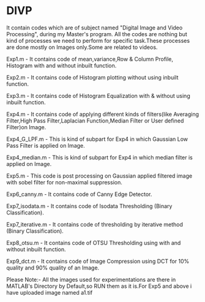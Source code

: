 # DIVP
It contain codes which are of subject named "Digital Image and Video Processing", during my Master's program. All the codes are nothing but kind of processes we need to perform for specific task.These processes are done mostly on Images only.Some are related to videos.

Exp1.m - It contains code of mean,variance,Row & Column Profile, Histogram with and without inbuilt function.

Exp2.m - It contains code of Histogram plotting without using inbuilt function.

Exp3.m - It contains code of Histogram Equalization with & without using inbuilt function.

Exp4.m - It contains code of applying different kinds of filters(like Averaging Filter,High Pass Filter,Laplacian Function,Median Filter or User defined Filter)on Image.

Exp4_G_LPF.m - This is kind of subpart for Exp4 in which Gaussian Low Pass Filter is applied on Image.

Exp4_median.m - This is kind of subpart for Exp4 in which median filter is applied on Image.

Exp5.m - This code is post processing on Gaussian applied filtered image with sobel filter for non-maximal suppression.

Exp6_canny.m - It contains code of Canny Edge Detector.

Exp7_isodata.m - It contains code of Isodata Thresholding (Binary Classification).

Exp7_iterative.m - It contains code of thresholding by iterative method (Binary Classification).

Exp8_otsu.m - It contains code of OTSU Thresholding using with and without inbuilt function.

Exp9_dct.m - It contains code of Image Compression using DCT for 10% quality and 90% quality of an Image.

Please Note:- All the images used for experimentations are there in MATLAB's Directory by Default,so RUN them as it is.For Exp5 and above i have uploaded image named a1.tif
